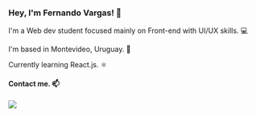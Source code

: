 ### Hey, I'm Fernando Vargas! 👋

I'm a Web dev student focused mainly on Front-end with UI/UX skills. 💻

I'm based in Montevideo, Uruguay. 📍

Currently learning React.js. ⚛

#### Contact me. 📫

<a href="https://www.linkedin.com/in/fernandoe-vargas/"><img src="https://img.shields.io/badge/LinkedIn-0077B5?style=for-the-badge&logo=linkedin&logoColor=white" /></a>

<!--
**fevagg/fevagg** is a ✨ _special_ ✨ repository because its `README.md` (this file) appears on your GitHub profile.

Here are some ideas to get you started:

- 🔭 I’m currently working on ...
- 🌱 I’m currently learning ...
- 👯 I’m looking to collaborate on ...
- 🤔 I’m looking for help with ...
- 💬 Ask me about ...
- 📫 How to reach me: ...
- 😄 Pronouns: ...
- ⚡ Fun fact: ...
-->
